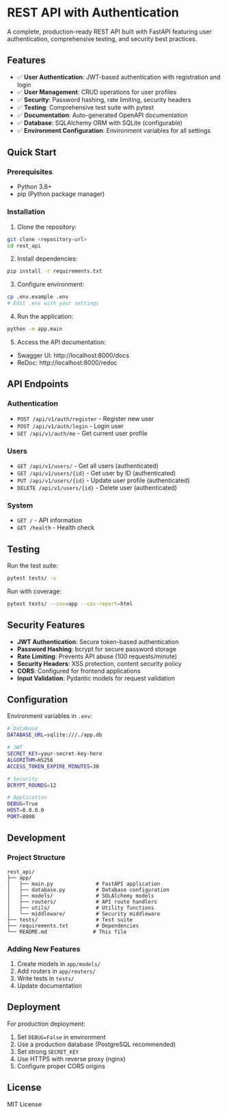 # REST API with Authentication

A complete, production-ready REST API built with FastAPI featuring user authentication, comprehensive testing, and security best practices.

## Features

- ✅ **User Authentication**: JWT-based authentication with registration and login
- ✅ **User Management**: CRUD operations for user profiles
- ✅ **Security**: Password hashing, rate limiting, security headers
- ✅ **Testing**: Comprehensive test suite with pytest
- ✅ **Documentation**: Auto-generated OpenAPI documentation
- ✅ **Database**: SQLAlchemy ORM with SQLite (configurable)
- ✅ **Environment Configuration**: Environment variables for all settings

## Quick Start

### Prerequisites

- Python 3.8+
- pip (Python package manager)

### Installation

1. Clone the repository:
```bash
git clone <repository-url>
cd rest_api
```

2. Install dependencies:
```bash
pip install -r requirements.txt
```

3. Configure environment:
```bash
cp .env.example .env
# Edit .env with your settings
```

4. Run the application:
```bash
python -m app.main
```

5. Access the API documentation:
- Swagger UI: http://localhost:8000/docs
- ReDoc: http://localhost:8000/redoc

## API Endpoints

### Authentication

- `POST /api/v1/auth/register` - Register new user
- `POST /api/v1/auth/login` - Login user
- `GET /api/v1/auth/me` - Get current user profile

### Users

- `GET /api/v1/users/` - Get all users (authenticated)
- `GET /api/v1/users/{id}` - Get user by ID (authenticated)
- `PUT /api/v1/users/{id}` - Update user profile (authenticated)
- `DELETE /api/v1/users/{id}` - Delete user (authenticated)

### System

- `GET /` - API information
- `GET /health` - Health check

## Testing

Run the test suite:

```bash
pytest tests/ -v
```

Run with coverage:

```bash
pytest tests/ --cov=app --cov-report=html
```

## Security Features

- **JWT Authentication**: Secure token-based authentication
- **Password Hashing**: bcrypt for secure password storage
- **Rate Limiting**: Prevents API abuse (100 requests/minute)
- **Security Headers**: XSS protection, content security policy
- **CORS**: Configured for frontend applications
- **Input Validation**: Pydantic models for request validation

## Configuration

Environment variables in `.env`:

```bash
# Database
DATABASE_URL=sqlite:///./app.db

# JWT
SECRET_KEY=your-secret-key-here
ALGORITHM=HS256
ACCESS_TOKEN_EXPIRE_MINUTES=30

# Security
BCRYPT_ROUNDS=12

# Application
DEBUG=True
HOST=0.0.0.0
PORT=8000
```

## Development

### Project Structure

```
rest_api/
├── app/
│   ├── main.py              # FastAPI application
│   ├── database.py          # Database configuration
│   ├── models/              # SQLAlchemy models
│   ├── routers/             # API route handlers
│   ├── utils/               # Utility functions
│   └── middleware/          # Security middleware
├── tests/                   # Test suite
├── requirements.txt         # Dependencies
└── README.md               # This file
```

### Adding New Features

1. Create models in `app/models/`
2. Add routers in `app/routers/`
3. Write tests in `tests/`
4. Update documentation

## Deployment

For production deployment:

1. Set `DEBUG=False` in environment
2. Use a production database (PostgreSQL recommended)
3. Set strong `SECRET_KEY`
4. Use HTTPS with reverse proxy (nginx)
5. Configure proper CORS origins

## License

MIT License
